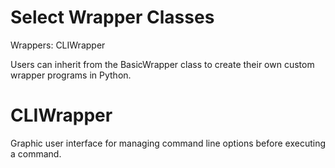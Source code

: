 Select Wrapper Classes
===========
Wrappers:
  CLIWrapper
  
Users can inherit from the BasicWrapper class to create their own custom wrapper programs in Python.

CLIWrapper
===========
Graphic user interface for managing command line options before executing a command.
